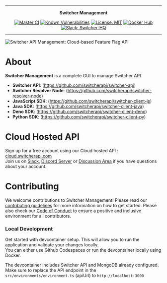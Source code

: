 ***

<div align="center">
<b>Switcher Management</b><br>
</div>

<div align="center">

[![Master CI](https://github.com/switcherapi/switcher-management/actions/workflows/master.yml/badge.svg?branch=master)](https://github.com/switcherapi/switcher-management/actions/workflows/master.yml)
[![Known Vulnerabilities](https://snyk.io/test/github/switcherapi/switcher-management/badge.svg?targetFile=package.json)](https://snyk.io/test/github/switcherapi/switcher-management?targetFile=package.json)
[![License: MIT](https://img.shields.io/badge/License-MIT-yellow.svg)](https://opensource.org/licenses/MIT)
[![Docker Hub](https://img.shields.io/docker/pulls/trackerforce/switcher-management.svg)](https://hub.docker.com/r/trackerforce/switcher-management)
[![Slack: Switcher-HQ](https://img.shields.io/badge/slack-@switcher/hq-blue.svg?logo=slack)](https://switcher-hq.slack.com/)

</div>

***

![Switcher API Management: Cloud-based Feature Flag API](https://github.com/switcherapi/switcherapi-assets/blob/master/logo/switcherapi_management_grey.png)

# About  
**Switcher Management** is a complete GUI to manage Switcher API

 - **Switcher API**: (https://github.com/switcherapi/switcher-api)
 - **Switcher Resolver Node**: (https://github.com/switcherapi/switcher-resolver-node)
 - **JavaScript SDK**: (https://github.com/switcherapi/switcher-client-js)
 - **Java SDK**: (https://github.com/switcherapi/switcher-client-java)
 - **Deno SDK**: (https://github.com/switcherapi/switcher-client-deno)
 - **Python SDK**: (https://github.com/switcherapi/switcher-client-py)

# Cloud Hosted API

Sign up for a free account using our Cloud hosted API : [cloud.switcherapi.com](https://cloud.switcherapi.com)<br>
Join us on [Slack](https://switcher-hq.slack.com/), [Discord Server](https://discord.gg/cqgdb9Ef) or [Discussion Area](https://github.com/switcherapi/switcher-management/discussions) if you have questions about your account.

# Contributing

We welcome contributions to Switcher Management! Please read our [contributing guidelines](CONTRIBUTING.md) for more information on how to get started.
Please also check our [Code of Conduct](CODE_OF_CONDUCT.md) to ensure a positive and inclusive environment for all contributors.

### Local Development

Get started with devcontainer setup. This will allow you to run the application and validate your changes locally.<br>
You can either use Github Codespaces or run the devcontainer locally using Docker.

The devcontainer includes Switcher API and MongoDB already configured.<br>
Make sure to replace the API endpoint in the `src/environments/environment.ts` (apiUrl) to `http://localhost:3000`